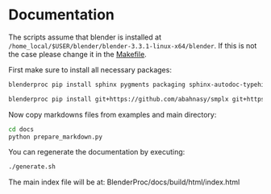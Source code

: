 # Documentation


The scripts assume that blender is installed at `/home_local/$USER/blender/blender-3.3.1-linux-x64/blender`.
If this is not the case please change it in the [Makefile](Makefile).

First make sure to install all necessary packages:

```bash
blenderproc pip install sphinx pygments packaging sphinx-autodoc-typehints sphinx-autodoc-typehints m2r2 sphinx-rtd-theme docutils
```

```bash
blenderproc pip install git+https://github.com/abahnasy/smplx git+https://github.com/abahnasy/human_body_prior urchin git+https://github.com/thodan/bop_toolkit PyOpenGL==3.1.0
```

Now copy markdowns files from examples and main directory:

```bash
cd docs
python prepare_markdown.py
```

You can regenerate the documentation by executing:

```bash
./generate.sh
```

The main index file will be at: BlenderProc/docs/build/html/index.html
